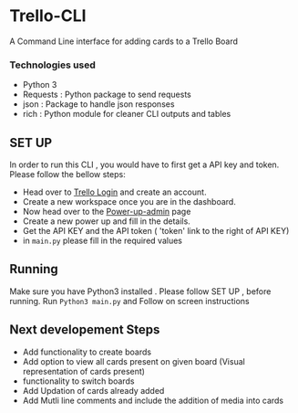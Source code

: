 # Trello-CLI
A Command Line interface for adding cards to a Trello Board 


### Technologies used
- Python 3
- Requests : Python package to send requests
- json     : Package to handle json responses 
- rich     : Python module for cleaner CLI outputs and tables

## SET UP
In order to run this CLI , you would have to first get a API key and token. Please follow the bellow steps:
- Head over to [Trello Login](https://trello.com/login) and create an account.
- Create a new workspace once you are in the dashboard.
- Now head over to the [Power-up-admin](https://trello.com/power-ups/admin/) page
- Create a new power up and fill in the details.
- Get the API KEY and the API token ( 'token' link to the right of API KEY)
- in `main.py` please fill in the required values



## Running
Make sure you have Python3 installed . 
Please follow SET UP , before running.
Run
`
Python3 main.py
`
and Follow on screen instructions

## Next developement Steps

- Add functionality to create boards
- Add option to view all cards present on given board (Visual representation of cards present)
- functionality to switch boards 
- Add Updation of cards already added
- Add Mutli line comments and include the addition of media into cards

